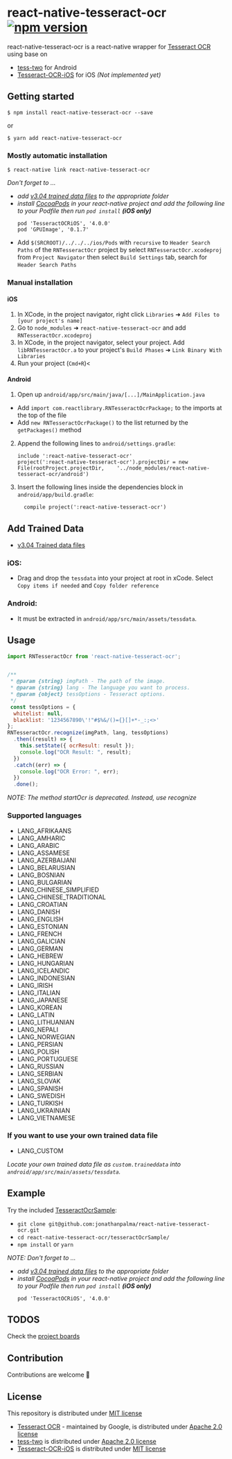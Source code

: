 # react-native-tesseract-ocr [![npm version](https://badge.fury.io/js/react-native-tesseract-ocr.svg)](https://badge.fury.io/js/react-native-tesseract-ocr)

react-native-tesseract-ocr is a react-native wrapper for [Tesseract OCR](https://github.com/tesseract-ocr) using base on
  - [tess-two](https://github.com/rmtheis/tess-two) for Android
  - [Tesseract-OCR-iOS](https://github.com/gali8/Tesseract-OCR-iOS) for iOS *(Not implemented yet)*

## Getting started

`$ npm install react-native-tesseract-ocr --save` 

or

`$ yarn add react-native-tesseract-ocr` 

### Mostly automatic installation

`$ react-native link react-native-tesseract-ocr`

*Don't forget to ...*
- *add [v3.04 trained data files](https://github.com/tesseract-ocr/tessdata/tree/3.04.00) to the appropriate folder*
- *install [CocoaPods](https://cocoapods.org/) in your react-native project and add the following line to your Podfile then run `pod install` __(iOS only)__*
   ```
   pod 'TesseractOCRiOS', '4.0.0'
   pod 'GPUImage', '0.1.7'
   ```
- Add `$(SRCROOT)/../../../ios/Pods` with `recursive` to `Header Search Paths` of the `RNTesseractOcr` project by select `RNTesseractOcr.xcodeproj` from `Project Navigator` then select `Build Settings` tab, search for `Header Search Paths`

### Manual installation


#### iOS

1. In XCode, in the project navigator, right click `Libraries` ➜ `Add Files to [your project's name]`
2. Go to `node_modules` ➜ `react-native-tesseract-ocr` and add `RNTesseractOcr.xcodeproj`
3. In XCode, in the project navigator, select your project. Add `libRNTesseractOcr.a` to your project's `Build Phases` ➜ `Link Binary With Libraries`
4. Run your project (`Cmd+R`)<

#### Android

1. Open up `android/app/src/main/java/[...]/MainApplication.java`
  - Add `import com.reactlibrary.RNTesseractOcrPackage;` to the imports at the top of the file
  - Add `new RNTesseractOcrPackage()` to the list returned by the `getPackages()` method
2. Append the following lines to `android/settings.gradle`:
  	```
  	include ':react-native-tesseract-ocr'
  	project(':react-native-tesseract-ocr').projectDir = new File(rootProject.projectDir, 	'../node_modules/react-native-tesseract-ocr/android')
  	```
3. Insert the following lines inside the dependencies block in `android/app/build.gradle`:
  	```
      compile project(':react-native-tesseract-ocr')
  	```

## Add Trained Data
- [v3.04 Trained data files](https://github.com/tesseract-ocr/tessdata/tree/3.04.00)
### iOS:
- Drag and drop the `tessdata` into your project at root in xCode. Select `Copy items if needed` and `Copy folder reference`
### Android:
- It must be extracted in `android/app/src/main/assets/tessdata`.

## Usage
```javascript
import RNTesseractOcr from 'react-native-tesseract-ocr';


/**
 * @param {string} imgPath - The path of the image.
 * @param {string} lang - The language you want to process.
 * @param {object} tessOptions - Tesseract options.
 */
 const tessOptions = {
  whitelist: null, 
  blacklist: '1234567890\'!"#$%&/()={}[]+*-_:;<>'
};
RNTesseractOcr.recognize(imgPath, lang, tessOptions)
  .then((result) => {
    this.setState({ ocrResult: result });
    console.log("OCR Result: ", result);
  })
  .catch((err) => {
    console.log("OCR Error: ", err);
  })
  .done();

```

*NOTE: The method _startOcr_ is deprecated. Instead, use _recognize_*


### Supported languages
  - LANG_AFRIKAANS
  - LANG_AMHARIC
  - LANG_ARABIC
  - LANG_ASSAMESE
  - LANG_AZERBAIJANI
  - LANG_BELARUSIAN
  - LANG_BOSNIAN
  - LANG_BULGARIAN
  - LANG_CHINESE_SIMPLIFIED
  - LANG_CHINESE_TRADITIONAL
  - LANG_CROATIAN
  - LANG_DANISH
  - LANG_ENGLISH
  - LANG_ESTONIAN
  - LANG_FRENCH
  - LANG_GALICIAN
  - LANG_GERMAN
  - LANG_HEBREW
  - LANG_HUNGARIAN
  - LANG_ICELANDIC
  - LANG_INDONESIAN
  - LANG_IRISH
  - LANG_ITALIAN
  - LANG_JAPANESE
  - LANG_KOREAN
  - LANG_LATIN
  - LANG_LITHUANIAN
  - LANG_NEPALI
  - LANG_NORWEGIAN
  - LANG_PERSIAN
  - LANG_POLISH
  - LANG_PORTUGUESE
  - LANG_RUSSIAN
  - LANG_SERBIAN
  - LANG_SLOVAK
  - LANG_SPANISH
  - LANG_SWEDISH
  - LANG_TURKISH
  - LANG_UKRAINIAN
  - LANG_VIETNAMESE

### If you want to use your own trained data file
  - LANG_CUSTOM
 
 *Locate your own trained data file as `custom.traineddata` into `android/app/src/main/assets/tessdata`.*


## Example 
Try the included [TesseractOcrSample](https://github.com/jonathanpalma/react-native-tesseract-ocr/tree/master/tesseractOcrSample):
- `git clone git@github.com:jonathanpalma/react-native-tesseract-ocr.git`
- `cd react-native-tesseract-ocr/tesseractOcrSample/`
- `npm install` or `yarn`

*NOTE: Don't forget to ...*
- *add [v3.04 trained data files](https://github.com/tesseract-ocr/tessdata/tree/3.04.00) to the appropriate folder*
- *install [CocoaPods](https://cocoapods.org/) in your react-native project and add the following line to your Podfile then run `pod install` __(iOS only)__*
   ```
   pod 'TesseractOCRiOS', '4.0.0'
   ```

## TODOS
Check the [project boards](https://github.com/jonathanpalma/react-native-tesseract-ocr/projects)

## Contribution
Contributions are welcome :raised_hands:

## License
This repository is distributed under [MIT license](https://github.com/jonathanpalma/react-native-tesseract-ocr/blob/master/LICENSE) 
 - [Tesseract OCR](https://github.com/tesseract-ocr) - maintained by Google, is distributed under [Apache 2.0 license](http://www.apache.org/licenses/LICENSE-2.0)
 - [tess-two](https://github.com/rmtheis/tess-two) is distributed under [Apache 2.0 license](https://github.com/rmtheis/tess-two/blob/master/COPYING)
 - [Tesseract-OCR-iOS](https://github.com/gali8/Tesseract-OCR-iOS) is distributed under [MIT license](https://github.com/gali8/Tesseract-OCR-iOS/blob/master/LICENSE.md)
 
